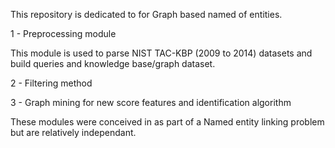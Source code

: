 This repository is dedicated to for Graph based named of entities.

1 - Preprocessing module

This module is used to parse NIST TAC-KBP (2009 to 2014) datasets and build queries and knowledge base/graph dataset.


2 - Filtering method


3 - Graph mining for new score features and identification algorithm


These modules were conceived in as part of a Named entity linking problem but are relatively independant.


